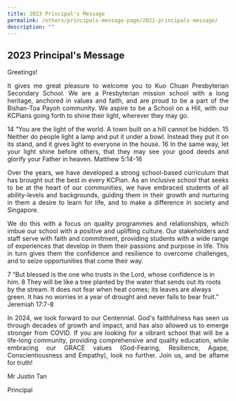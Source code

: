 ```yaml
---
title: 2023 Principal's Message
permalink: /others/principals-message-page/2021-principals-message/
description: ""
---
```

## 2023 Principal's Message

Greetings!
<p align="justify">
It gives me great pleasure to welcome you to Kuo Chuan Presbyterian Secondary School. We are a Presbyterian mission school with a long heritage, anchored in values and faith, and are proud to be a part of the Bishan-Toa Payoh community. We aspire to be a School on a Hill, with our KCPians going forth to shine their light, wherever they may go.</p>

<p align="justify">
14 “You are the light of the world. A town built on a hill cannot be hidden. 15 Neither do people light a lamp and put it under a bowl. Instead they put it on its stand, and it gives light to everyone in the house. 16 In the same way, let your light shine before others, that they may see your good deeds and glorify your Father in heaven.
Matthew 5:14-16</p>

<p align="justify">
	Over the years, we have developed a strong school-based curriculum that has brought out the best in every KCPian. As an inclusive school that seeks to be at the heart of our communities, we have embraced students of all ability-levels and backgrounds, guiding them in their growth and nurturing in them a desire to learn for life, and to make a difference in society and Singapore.</p>

<p align="justify">
	We do this with a focus on quality programmes and relationships, which imbue our school with a positive and uplifting culture. Our stakeholders and staff serve with faith and commitment, providing students with a wide range of experiences that develop in them their passions and purpose in life. This in turn gives them the confidence and resilience to overcome challenges, and to seize opportunities that come their way.</p>

7 “But blessed is the one who trusts in the Lord,
    whose confidence is in him.
8 They will be like a tree planted by the water
    that sends out its roots by the stream.
It does not fear when heat comes;
    its leaves are always green.
It has no worries in a year of drought
    and never fails to bear fruit.”
Jeremiah 17:7-8

<p align="justify">In 2024, we look forward to our Centennial. God's faithfulness has seen us through decades of growth and impact, and has also allowed us to emerge stronger from COVID. If you are looking for a vibrant school that will be a life-long community, providing comprehensive and quality education, while embracing our GRACE values (God-Fearing, Resilience, Agape, Conscientiousness and Empathy), look no further. Join us, and be aflame for truth!</p>

<p>Mr Justin Tan</p>
Principal